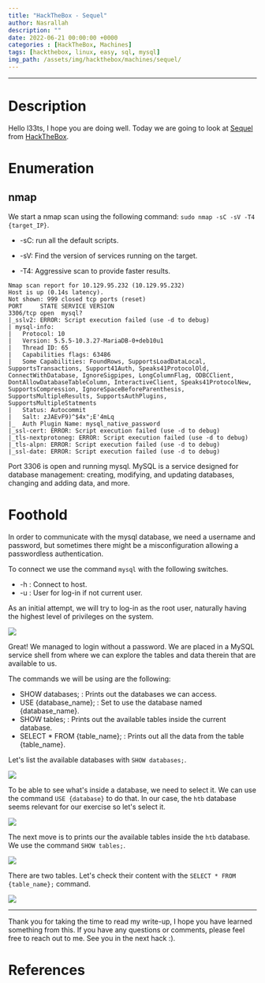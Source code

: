 ```yaml
---
title: "HackTheBox - Sequel"
author: Nasrallah
description: ""
date: 2022-06-21 00:00:00 +0000
categories : [HackTheBox, Machines]
tags: [hackthebox, linux, easy, sql, mysql]
img_path: /assets/img/hackthebox/machines/sequel/
---
```


<div align="center"> <script src="https://www.hackthebox.eu/badge/565048"></script> </div>

---


# **Description**

Hello l33ts, I hope you are doing well. Today we are going to look at [Sequel](https://app.hackthebox.com/starting-point?tier=1) from [HackTheBox](https://www.hackthebox.com).

# **Enumeration**
## nmap

We start a nmap scan using the following command: `sudo nmap -sC -sV -T4 {target_IP}`.

- -sC: run all the default scripts.

- -sV: Find the version of services running on the target.

- -T4: Aggressive scan to provide faster results.

```terminal
Nmap scan report for 10.129.95.232 (10.129.95.232)
Host is up (0.14s latency).
Not shown: 999 closed tcp ports (reset)
PORT     STATE SERVICE VERSION
3306/tcp open  mysql?
|_sslv2: ERROR: Script execution failed (use -d to debug)
| mysql-info: 
|   Protocol: 10
|   Version: 5.5.5-10.3.27-MariaDB-0+deb10u1
|   Thread ID: 65
|   Capabilities flags: 63486
|   Some Capabilities: FoundRows, SupportsLoadDataLocal, SupportsTransactions, Support41Auth, Speaks41ProtocolOld, ConnectWithDatabase, IgnoreSigpipes, LongColumnFlag, ODBCClient, DontAllowDatabaseTableColumn, InteractiveClient, Speaks41ProtocolNew, SupportsCompression, IgnoreSpaceBeforeParenthesis, SupportsMultipleResults, SupportsAuthPlugins, SupportsMultipleStatments
|   Status: Autocommit
|   Salt: zJAEvF9)^$4x";E'4mLq
|_  Auth Plugin Name: mysql_native_password
|_ssl-cert: ERROR: Script execution failed (use -d to debug)
|_tls-nextprotoneg: ERROR: Script execution failed (use -d to debug)
|_tls-alpn: ERROR: Script execution failed (use -d to debug)
|_ssl-date: ERROR: Script execution failed (use -d to debug)
```

Port 3306 is open and running mysql. MySQL is a service designed for database management: creating, modifying, and updating databases, changing and adding data, and more.

# **Foothold**

In order to communicate with the mysql database, we need a username and password, but sometimes there might be a misconfiguration allowing a passwordless authentication.

To connect we use the command `mysql` with the following switches.

 - -h : Connect to host.
 - -u : User for log-in if not current user.

As an initial attempt, we will try to log-in as the root user, naturally having the highest level of privileges on the system.

![](1.png)

Great! We managed to login without a password. We are placed in a MySQL service shell from where we can explore the tables and data therein that are available to us.

The commands we will be using are the following:

 - SHOW databases; : Prints out the databases we can access.
 - USE {database_name}; : Set to use the database named {database_name}.
 - SHOW tables; : Prints out the available tables inside the current database.
 - SELECT * FROM {table_name}; : Prints out all the data from the table {table_name}.

Let's list the available databases with `SHOW databases;`.

![](2.png)

To be able to see what's inside a database, we need to select it. We can use the command `USE {database}` to do that. In our case, the `htb` database seems relevant for our exercise so let's select it.

![](3.png)

The next move is to prints our the available tables inside the `htb` database. We use the command `SHOW tables;`.

![](4.png)

There are two tables. Let's check their content with the `SELECT * FROM {table_name};` command.

![](5.png)


---

Thank you for taking the time to read my write-up, I hope you have learned something from this. If you have any questions or comments, please feel free to reach out to me. See you in the next hack :).

# References
